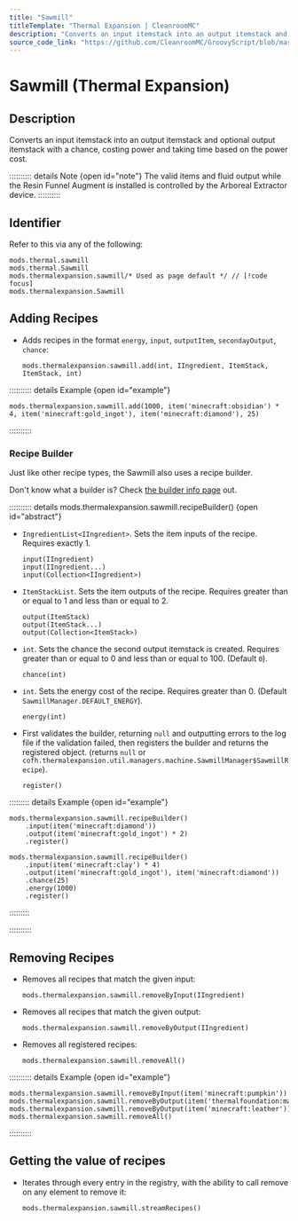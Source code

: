 ```yaml
---
title: "Sawmill"
titleTemplate: "Thermal Expansion | CleanroomMC"
description: "Converts an input itemstack into an output itemstack and optional output itemstack with a chance, costing power and taking time based on the power cost."
source_code_link: "https://github.com/CleanroomMC/GroovyScript/blob/master/src/main/java/com/cleanroommc/groovyscript/compat/mods/thermalexpansion/machine/Sawmill.java"
---
```


# Sawmill (Thermal Expansion)

## Description

Converts an input itemstack into an output itemstack and optional output itemstack with a chance, costing power and taking time based on the power cost.

:::::::::: details Note {open id="note"}
The valid items and fluid output while the Resin Funnel Augment is installed is controlled by the Arboreal Extractor device.
::::::::::

## Identifier

Refer to this via any of the following:

```groovy:no-line-numbers {3}
mods.thermal.sawmill
mods.thermal.Sawmill
mods.thermalexpansion.sawmill/* Used as page default */ // [!code focus]
mods.thermalexpansion.Sawmill
```


## Adding Recipes

- Adds recipes in the format `energy`, `input`, `outputItem`, `secondayOutput`, `chance`:

    ```groovy:no-line-numbers
    mods.thermalexpansion.sawmill.add(int, IIngredient, ItemStack, ItemStack, int)
    ```

:::::::::: details Example {open id="example"}
```groovy:no-line-numbers
mods.thermalexpansion.sawmill.add(1000, item('minecraft:obsidian') * 4, item('minecraft:gold_ingot'), item('minecraft:diamond'), 25)
```

::::::::::

### Recipe Builder

Just like other recipe types, the Sawmill also uses a recipe builder.

Don't know what a builder is? Check [the builder info page](../../introduction/builder.md) out.

:::::::::: details mods.thermalexpansion.sawmill.recipeBuilder() {open id="abstract"}
- `IngredientList<IIngredient>`. Sets the item inputs of the recipe. Requires exactly 1.

    ```groovy:no-line-numbers
    input(IIngredient)
    input(IIngredient...)
    input(Collection<IIngredient>)
    ```

- `ItemStackList`. Sets the item outputs of the recipe. Requires greater than or equal to 1 and less than or equal to 2.

    ```groovy:no-line-numbers
    output(ItemStack)
    output(ItemStack...)
    output(Collection<ItemStack>)
    ```

- `int`. Sets the chance the second output itemstack is created. Requires greater than or equal to 0 and less than or equal to 100. (Default `0`).

    ```groovy:no-line-numbers
    chance(int)
    ```

- `int`. Sets the energy cost of the recipe. Requires greater than 0. (Default `SawmillManager.DEFAULT_ENERGY`).

    ```groovy:no-line-numbers
    energy(int)
    ```

- First validates the builder, returning `null` and outputting errors to the log file if the validation failed, then registers the builder and returns the registered object. (returns `null` or `cofh.thermalexpansion.util.managers.machine.SawmillManager$SawmillRecipe`).

    ```groovy:no-line-numbers
    register()
    ```

::::::::: details Example {open id="example"}
```groovy:no-line-numbers
mods.thermalexpansion.sawmill.recipeBuilder()
    .input(item('minecraft:diamond'))
    .output(item('minecraft:gold_ingot') * 2)
    .register()

mods.thermalexpansion.sawmill.recipeBuilder()
    .input(item('minecraft:clay') * 4)
    .output(item('minecraft:gold_ingot'), item('minecraft:diamond'))
    .chance(25)
    .energy(1000)
    .register()
```

:::::::::

::::::::::

## Removing Recipes

- Removes all recipes that match the given input:

    ```groovy:no-line-numbers
    mods.thermalexpansion.sawmill.removeByInput(IIngredient)
    ```

- Removes all recipes that match the given output:

    ```groovy:no-line-numbers
    mods.thermalexpansion.sawmill.removeByOutput(IIngredient)
    ```

- Removes all registered recipes:

    ```groovy:no-line-numbers
    mods.thermalexpansion.sawmill.removeAll()
    ```

:::::::::: details Example {open id="example"}
```groovy:no-line-numbers
mods.thermalexpansion.sawmill.removeByInput(item('minecraft:pumpkin'))
mods.thermalexpansion.sawmill.removeByOutput(item('thermalfoundation:material:800'))
mods.thermalexpansion.sawmill.removeByOutput(item('minecraft:leather'))
mods.thermalexpansion.sawmill.removeAll()
```

::::::::::

## Getting the value of recipes

- Iterates through every entry in the registry, with the ability to call remove on any element to remove it:

    ```groovy:no-line-numbers
    mods.thermalexpansion.sawmill.streamRecipes()
    ```
